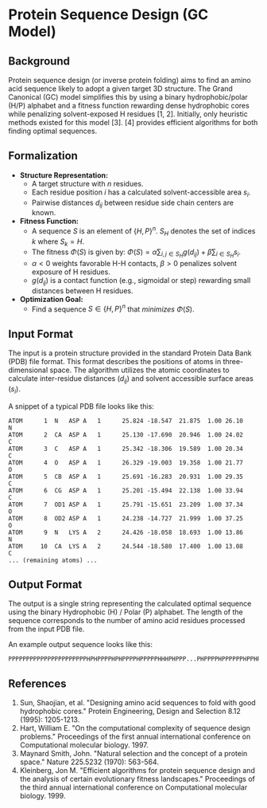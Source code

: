 # Protein Sequence Design (GC Model)

## Background

Protein sequence design (or inverse protein folding) aims to find an amino acid sequence likely to adopt a given target 3D structure. The Grand Canonical (GC) model simplifies this by using a binary hydrophobic/polar (H/P) alphabet and a fitness function rewarding dense hydrophobic cores while penalizing solvent-exposed H residues [1, 2]. Initially, only heuristic methods existed for this model [3]. [4] provides efficient algorithms for both finding optimal sequences.

## Formalization

* **Structure Representation:**
    * A target structure with $n$ residues.
    * Each residue position $i$ has a calculated solvent-accessible area $s_i$.
    * Pairwise distances $d_{ij}$ between residue side chain centers are known.
* **Fitness Function:**
    * A sequence $S$ is an element of $\{H, P\}^n$. $S_H$ denotes the set of indices $k$ where $S_k = H$.
    * The fitness $\Phi(S)$ is given by: $\Phi(S) = \alpha \sum_{i,j \in S_H} g(d_{ij}) + \beta \sum_{i \in S_H} s_i$.
    * $\alpha < 0$ weights favorable H-H contacts, $\beta > 0$ penalizes solvent exposure of H residues.
    * $g(d_{ij})$ is a contact function (e.g., sigmoidal or step) rewarding small distances between H residues.
* **Optimization Goal:**
    * Find a sequence $S \in \{H,P\}^n$ that *minimizes* $\Phi(S)$.

## Input Format

The input is a protein structure provided in the standard Protein Data Bank (PDB) file format. This format describes the positions of atoms in three-dimensional space. The algorithm utilizes the atomic coordinates to calculate inter-residue distances ($d_{ij}$) and solvent accessible surface areas ($s_i$).

A snippet of a typical PDB file looks like this:

```pdb
ATOM      1  N   ASP A   1      25.824 -18.547  21.875  1.00 26.10           N
ATOM      2  CA  ASP A   1      25.130 -17.690  20.946  1.00 24.02           C
ATOM      3  C   ASP A   1      25.342 -18.306  19.589  1.00 20.34           C
ATOM      4  O   ASP A   1      26.329 -19.003  19.358  1.00 21.77           O
ATOM      5  CB  ASP A   1      25.691 -16.283  20.931  1.00 29.35           C
ATOM      6  CG  ASP A   1      25.201 -15.494  22.138  1.00 33.94           C
ATOM      7  OD1 ASP A   1      25.791 -15.651  23.209  1.00 37.34           O
ATOM      8  OD2 ASP A   1      24.238 -14.727  21.999  1.00 37.25           O
ATOM      9  N   LYS A   2      24.426 -18.058  18.693  1.00 13.86           N
ATOM     10  CA  LYS A   2      24.544 -18.580  17.400  1.00 13.08           C
... (remaining atoms) ...
```

## Output Format

The output is a single string representing the calculated optimal sequence using the binary Hydrophobic (H) / Polar (P) alphabet. The length of the sequence corresponds to the number of amino acid residues processed from the input PDB file.

An example output sequence looks like this:

```
PPPPPPPPPPPPPPPPPPPPPPHPHPPPPHPHPPPPHPPPPPHHHPHPPP...PHPPPPHPPPPPPHPPHPPPPHHHHHHPPPPPHPHPHPPPPPHPHPHPHP

```


## References

1.  Sun, Shaojian, et al. "Designing amino acid sequences to fold with good hydrophobic cores." Protein Engineering, Design and Selection 8.12 (1995): 1205-1213.
2.  Hart, William E. "On the computational complexity of sequence design problems." Proceedings of the first annual international conference on Computational molecular biology. 1997.
3.  Maynard Smith, John. "Natural selection and the concept of a protein space." Nature 225.5232 (1970): 563-564.
4.  Kleinberg, Jon M. "Efficient algorithms for protein sequence design and the analysis of certain evolutionary fitness landscapes." Proceedings of the third annual international conference on Computational molecular biology. 1999.